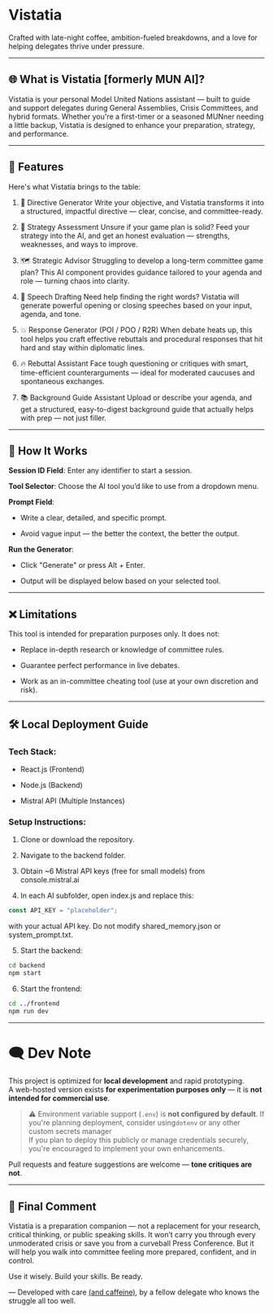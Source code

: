 # Vistatia
Crafted with late-night coffee, ambition-fueled breakdowns, and a love for helping delegates thrive under pressure.

---

## 🌐 What is Vistatia [formerly MUN AI]?
Vistatia is your personal Model United Nations assistant — built to guide and support delegates during General Assemblies, Crisis Committees, and hybrid formats. Whether you're a first-timer or a seasoned MUNner needing a little backup, Vistatia is designed to enhance your preparation, strategy, and performance.

---

## 🚀 Features
Here's what Vistatia brings to the table:

1. 🧾 Directive Generator
Write your objective, and Vistatia transforms it into a structured, impactful directive — clear, concise, and committee-ready.

2. 🧠 Strategy Assessment
Unsure if your game plan is solid? Feed your strategy into the AI, and get an honest evaluation — strengths, weaknesses, and ways to improve.

3. 🗺️ Strategic Advisor
Struggling to develop a long-term committee game plan? This AI component provides guidance tailored to your agenda and role — turning chaos into clarity.

4. 📢 Speech Drafting
Need help finding the right words? Vistatia will generate powerful opening or closing speeches based on your input, agenda, and tone.

5. 💥 Response Generator (POI / POO / R2R)
When debate heats up, this tool helps you craft effective rebuttals and procedural responses that hit hard and stay within diplomatic lines.

6. 🔥 Rebuttal Assistant
Face tough questioning or critiques with smart, time-efficient counterarguments — ideal for moderated caucuses and spontaneous exchanges.

7. 📚 Background Guide Assistant
Upload or describe your agenda, and get a structured, easy-to-digest background guide that actually helps with prep — not just filler.

---

## 🧪 How It Works

**Session ID Field**: Enter any identifier to start a session.

**Tool Selector**: Choose the AI tool you’d like to use from a dropdown menu.

**Prompt Field**:

- Write a clear, detailed, and specific prompt.

- Avoid vague input — the better the context, the better the output.

**Run the Generator**:

- Click "Generate" or press Alt + Enter.

- Output will be displayed below based on your selected tool.

---

## ❌ Limitations
This tool is intended for preparation purposes only. It does not:

- Replace in-depth research or knowledge of committee rules.

- Guarantee perfect performance in live debates.

- Work as an in-committee cheating tool (use at your own discretion and risk).
 
---

## 🛠️ Local Deployment Guide

### Tech Stack:
- React.js (Frontend)

- Node.js (Backend)

- Mistral API (Multiple Instances)

### Setup Instructions:

1. Clone or download the repository.

2. Navigate to the backend folder.

3. Obtain ~6 Mistral API keys (free for small models) from console.mistral.ai

4. In each AI subfolder, open index.js and replace this:
```js
const API_KEY = "placeholder";
```

with your actual API key. Do not modify shared_memory.json or system_prompt.txt.


5. Start the backend:
```bash
cd backend
npm start
```

6. Start the frontend:

```bash
cd ../frontend
npm run dev
```

---
# 🗨️ Dev Note
This project is optimized for **local development** and rapid prototyping.  
A web-hosted version exists **for experimentation purposes only** — it is **not intended for commercial use**.

> ⚠️ Environment variable support (`.env`) is **not configured by default**. If you're planning deployment, consider using`dotenv` or any other custom secrets manager  
> If you plan to deploy this publicly or manage credentials securely, you're encouraged to implement your own enhancements.

Pull requests and feature suggestions are welcome — **tone critiques are not**.

---

## 📌 Final Comment
Vistatia is a preparation companion — not a replacement for your research, critical thinking, or public speaking skills. It won’t carry you through every unmoderated crisis or save you from a curveball Press Conference. But it will help you walk into committee feeling more prepared, confident, and in control.

Use it wisely. Build your skills. Be ready.

—
Developed with care [(and caffeine)](https://github.com/Discobotdevlolhehe/Vistatia/blob/main/README%5Bfckboi%5D.md),
by a fellow delegate who knows the struggle all too well.
